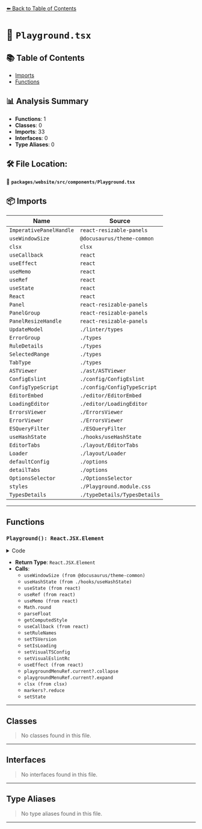 [⬅️ Back to Table of Contents](../../../../index.md)

# 📄 `Playground.tsx`

## 📚 Table of Contents

- [Imports](#imports)
- [Functions](#functions)

## 📊 Analysis Summary

- **Functions**: 1
- **Classes**: 0
- **Imports**: 33
- **Interfaces**: 0
- **Type Aliases**: 0

## 🛠️ File Location:
📂 **`packages/website/src/components/Playground.tsx`**

## 📦 Imports

| Name | Source |
|------|--------|
| `ImperativePanelHandle` | `react-resizable-panels` |
| `useWindowSize` | `@docusaurus/theme-common` |
| `clsx` | `clsx` |
| `useCallback` | `react` |
| `useEffect` | `react` |
| `useMemo` | `react` |
| `useRef` | `react` |
| `useState` | `react` |
| `React` | `react` |
| `Panel` | `react-resizable-panels` |
| `PanelGroup` | `react-resizable-panels` |
| `PanelResizeHandle` | `react-resizable-panels` |
| `UpdateModel` | `./linter/types` |
| `ErrorGroup` | `./types` |
| `RuleDetails` | `./types` |
| `SelectedRange` | `./types` |
| `TabType` | `./types` |
| `ASTViewer` | `./ast/ASTViewer` |
| `ConfigEslint` | `./config/ConfigEslint` |
| `ConfigTypeScript` | `./config/ConfigTypeScript` |
| `EditorEmbed` | `./editor/EditorEmbed` |
| `LoadingEditor` | `./editor/LoadingEditor` |
| `ErrorsViewer` | `./ErrorsViewer` |
| `ErrorViewer` | `./ErrorsViewer` |
| `ESQueryFilter` | `./ESQueryFilter` |
| `useHashState` | `./hooks/useHashState` |
| `EditorTabs` | `./layout/EditorTabs` |
| `Loader` | `./layout/Loader` |
| `defaultConfig` | `./options` |
| `detailTabs` | `./options` |
| `OptionsSelector` | `./OptionsSelector` |
| `styles` | `./Playground.module.css` |
| `TypesDetails` | `./typeDetails/TypesDetails` |


---

## Functions

### `Playground(): React.JSX.Element`

<details><summary>Code</summary>

```ts
function Playground(): React.JSX.Element {
  const windowSize = useWindowSize();
  const [state, setState] = useHashState(defaultConfig);
  const [astModel, setAstModel] = useState<UpdateModel>();
  const [markers, setMarkers] = useState<ErrorGroup[]>();
  const [ruleNames, setRuleNames] = useState<RuleDetails[]>([]);
  const [isLoading, setIsLoading] = useState(true);
  const [tsVersions, setTSVersion] = useState<readonly string[]>([]);
  const [selectedRange, setSelectedRange] = useState<SelectedRange>();
  const [position, setPosition] = useState<number>();
  const [activeTab, setTab] = useState<TabType>('code');
  const [esQueryError, setEsQueryError] = useState<Error>();
  const [visualEslintRc, setVisualEslintRc] = useState(false);
  const [visualTSConfig, setVisualTSConfig] = useState(false);
  const playgroundMenuRef = useRef<ImperativePanelHandle>(null);
  const optionsSize = useMemo(
    () =>
      Math.round(
        (parseFloat(getComputedStyle(document.documentElement).fontSize) *
          2000) /
          innerWidth,
      ),
    [],
  );

  const onLoaded = useCallback(
    (ruleNames: RuleDetails[], tsVersions: readonly string[]) => {
      setRuleNames(ruleNames);
      setTSVersion(tsVersions);
      setIsLoading(false);
    },
    [],
  );

  const ActiveVisualEditor =
    !isLoading &&
    {
      code: undefined,
      eslintrc: visualEslintRc && ConfigEslint,
      tsconfig: visualTSConfig && ConfigTypeScript,
    }[activeTab];

  const onVisualEditor = useCallback((tab: TabType) => {
    if (tab === 'tsconfig') {
      setVisualTSConfig(val => !val);
    } else if (tab === 'eslintrc') {
      setVisualEslintRc(val => !val);
    }
  }, []);

  useEffect(() => {
    if (windowSize === 'mobile') {
      playgroundMenuRef.current?.collapse();
    } else if (windowSize === 'desktop') {
      playgroundMenuRef.current?.expand();
    }
  }, [windowSize]);

  return (
    <div className={styles.codeContainer}>
      <PanelGroup
        autoSaveId="playground-size"
        className={styles.panelGroup}
        direction={windowSize === 'mobile' ? 'vertical' : 'horizontal'}
      >
        <Panel
          className={styles.PanelColumn}
          collapsible={true}
          defaultSize={windowSize === 'mobile' ? 0 : optionsSize}
          id="playgroundMenu"
          ref={playgroundMenuRef}
        >
          <div className={styles.playgroundMenu}>
            <OptionsSelector
              setState={setState}
              state={state}
              tsVersions={tsVersions}
            />
          </div>
        </Panel>
        <PanelResizeHandle
          className={styles.PanelResizeHandle}
          style={windowSize === 'mobile' ? { display: 'none' } : {}}
        />
        <Panel
          className={styles.PanelColumn}
          collapsible={true}
          id="playgroundEditor"
        >
          {isLoading && <Loader />}
          <EditorTabs
            active={activeTab}
            change={setTab}
            showModal={onVisualEditor}
            showVisualEditor={activeTab !== 'code'}
            tabs={['code', 'tsconfig', 'eslintrc']}
          />
          {ActiveVisualEditor && (
            <ActiveVisualEditor
              className={styles.tabCode}
              config={state[activeTab]}
              onChange={setState}
              ruleOptions={ruleNames}
            />
          )}
          <div
            className={clsx(
              styles.tabCode,
              ActiveVisualEditor && styles.hidden,
            )}
            key="monacoEditor"
          >
            <EditorEmbed />
          </div>
          <LoadingEditor
            {...state}
            activeTab={activeTab}
            onASTChange={setAstModel}
            onChange={setState}
            onLoaded={onLoaded}
            onMarkersChange={setMarkers}
            onSelect={setPosition}
            selectedRange={selectedRange}
          />
        </Panel>
        <PanelResizeHandle className={styles.PanelResizeHandle} />
        <Panel
          className={styles.PanelColumn}
          collapsible={true}
          id="playgroundInfo"
        >
          <div>
            <EditorTabs
              active={state.showAST ?? false}
              additionalTabsInfo={{
                Errors:
                  markers?.reduce((prev, cur) => prev + cur.items.length, 0) ||
                  0,
              }}
              change={showAST => setState({ showAST })}
              tabs={detailTabs}
            />
            {state.showAST === 'es' && (
              <ESQueryFilter
                defaultValue={state.esQuery?.filter}
                onChange={(filter, selector) =>
                  setState({ esQuery: { filter, selector } })
                }
                onError={setEsQueryError}
              />
            )}
          </div>
          <div className={styles.playgroundInfoContainer}>
            {state.showAST === 'es' && esQueryError ? (
              <ErrorViewer
                title="Invalid Selector"
                type="warning"
                value={esQueryError}
              />
            ) : state.showAST && astModel ? (
              state.showAST === 'types' && astModel.storedTsAST ? (
                <TypesDetails
                  cursorPosition={position}
                  onHoverNode={setSelectedRange}
                  typeChecker={astModel.typeChecker}
                  value={astModel.storedTsAST}
                />
              ) : (
                <ASTViewer
                  cursorPosition={position}
                  enableScrolling={state.scroll}
                  filter={
                    state.showAST === 'es' ? state.esQuery?.selector : undefined
                  }
                  key={state.showAST}
                  onHoverNode={setSelectedRange}
                  showTokens={state.showTokens}
                  value={
                    state.showAST === 'types'
                      ? undefined
                      : astModel[
                          `stored${({ es: 'AST', scope: 'Scope', ts: 'TsAST' } as const)[state.showAST]}` as const
                        ]
                  }
                />
              )
            ) : (
              <ErrorsViewer value={markers} />
            )}
          </div>
        </Panel>
      </PanelGroup>
    </div>
  );
}
```
</details>

- **Return Type**: `React.JSX.Element`
- **Calls**:
  - `useWindowSize (from @docusaurus/theme-common)`
  - `useHashState (from ./hooks/useHashState)`
  - `useState (from react)`
  - `useRef (from react)`
  - `useMemo (from react)`
  - `Math.round`
  - `parseFloat`
  - `getComputedStyle`
  - `useCallback (from react)`
  - `setRuleNames`
  - `setTSVersion`
  - `setIsLoading`
  - `setVisualTSConfig`
  - `setVisualEslintRc`
  - `useEffect (from react)`
  - `playgroundMenuRef.current?.collapse`
  - `playgroundMenuRef.current?.expand`
  - `clsx (from clsx)`
  - `markers?.reduce`
  - `setState`

---

## Classes

> No classes found in this file.


---

## Interfaces

> No interfaces found in this file.


---

## Type Aliases

> No type aliases found in this file.


---